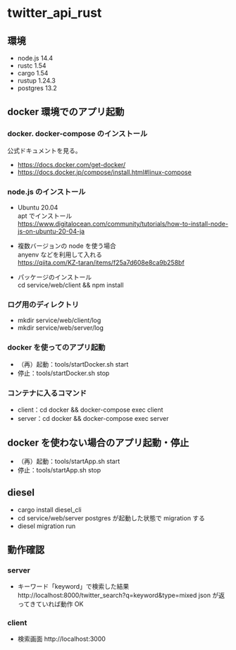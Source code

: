 # twitter_api_rust

## 環境

- node.js 14.4
- rustc 1.54
- cargo 1.54
- rustup 1.24.3
- postgres 13.2

## docker 環境でのアプリ起動

### docker. docker-compose のインストール

公式ドキュメントを見る。

- https://docs.docker.com/get-docker/
- https://docs.docker.jp/compose/install.html#linux-compose

### node.js のインストール

- Ubuntu 20.04<br>
  apt でインストール<br>
  https://www.digitalocean.com/community/tutorials/how-to-install-node-js-on-ubuntu-20-04-ja

- 複数バージョンの node を使う場合<br>
  anyenv などを利用して入れる<br>
  https://qiita.com/KZ-taran/items/f25a7d608e8ca9b258bf

- パッケージのインストール<br>
  cd service/web/client && npm install

### ログ用のディレクトリ

- mkdir service/web/client/log
- mkdir service/web/server/log

### docker を使ってのアプリ起動

- （再）起動：tools/startDocker.sh start
- 停止：tools/startDocker.sh stop

### コンテナに入るコマンド

- client：cd docker && docker-compose exec client
- server：cd docker && docker-compose exec server

## docker を使わない場合のアプリ起動・停止

- （再）起動：tools/startApp.sh start
- 停止：tools/startApp.sh stop

## diesel

- cargo install diesel_cli
- cd service/web/server
  postgres が起動した状態で migration する
- diesel migration run

## 動作確認

### server

- キーワード「keyword」で検索した結果
  http://localhost:8000/twitter_search?q=keyword&type=mixed
  json が返ってきていれば動作 OK

### client

- 検索画面
  http://localhost:3000
